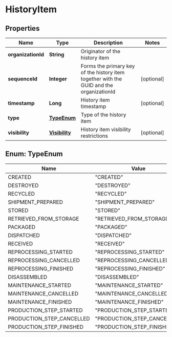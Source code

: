 
# HistoryItem

## Properties
Name | Type | Description | Notes
------------ | ------------- | ------------- | -------------
**organizationId** | **String** | Originator of the history item | 
**sequenceId** | **Integer** | Forms the primary key of the history item together with the GUID and the organizationId |  [optional]
**timestamp** | **Long** | History item timestamp |  [optional]
**type** | [**TypeEnum**](#TypeEnum) | Type of the history item | 
**visibility** | [**Visibility**](Visibility.md) | History item visibility restrictions |  [optional]


<a name="TypeEnum"></a>
## Enum: TypeEnum
Name | Value
---- | -----
CREATED | &quot;CREATED&quot;
DESTROYED | &quot;DESTROYED&quot;
RECYCLED | &quot;RECYCLED&quot;
SHIPMENT_PREPARED | &quot;SHIPMENT_PREPARED&quot;
STORED | &quot;STORED&quot;
RETRIEVED_FROM_STORAGE | &quot;RETRIEVED_FROM_STORAGE&quot;
PACKAGED | &quot;PACKAGED&quot;
DISPATCHED | &quot;DISPATCHED&quot;
RECEIVED | &quot;RECEIVED&quot;
REPROCESSING_STARTED | &quot;REPROCESSING_STARTED&quot;
REPROCESSING_CANCELLED | &quot;REPROCESSING_CANCELLED&quot;
REPROCESSING_FINISHED | &quot;REPROCESSING_FINISHED&quot;
DISASSEMBLED | &quot;DISASSEMBLED&quot;
MAINTENANCE_STARTED | &quot;MAINTENANCE_STARTED&quot;
MAINTENANCE_CANCELLED | &quot;MAINTENANCE_CANCELLED&quot;
MAINTENANCE_FINISHED | &quot;MAINTENANCE_FINISHED&quot;
PRODUCTION_STEP_STARTED | &quot;PRODUCTION_STEP_STARTED&quot;
PRODUCTION_STEP_CANCELLED | &quot;PRODUCTION_STEP_CANCELLED&quot;
PRODUCTION_STEP_FINISHED | &quot;PRODUCTION_STEP_FINISHED&quot;



